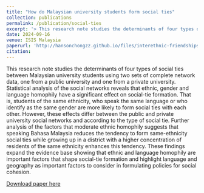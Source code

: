 ```yaml
---
title: "How do Malaysian university students form social ties"
collection: publications
permalink: /publication/social-ties
excerpt: '> This research note studies the determinants of four types of social ties between Malaysian university students using two sets of complete network data, one from a public university and one from a private university. Statistical analysis of the social networks reveals that ethnic, gender and language homophily have a significant effect on social-tie formation. That is, students of the same ethnicity, who speak the same language or who identify as the same gender are more likely to form social ties with each other. However, these effects differ between the public and private university social networks and according to the type of social tie. Further analysis of the factors that moderate ethnic homophily suggests that speaking Bahasa Malaysia reduces the tendency to form same-ethnicity social ties while growing up in a district with a higher concentration of residents of the same ethnicity enhances this tendency. These findings expand the evidence base showing that ethnic and language homophily are important factors that shape social-tie formation and highlight language and geography as important factors to consider in formulating policies for social cohesion.'
date: 2024-09-16
venue: ISIS Malaysia
paperurl: 'http://hansonchongzz.github.io/files/interethnic-friendships.pdf'
citation: 
---
```


This research note studies the determinants of four types of social ties between Malaysian university students using two sets of complete network data, one from a public university and one from a private university. Statistical analysis of the social networks reveals that ethnic, gender and language homophily have a significant effect on social-tie formation. That is, students of the same ethnicity, who speak the same language or who identify as the same gender are more likely to form social ties with each other. However, these effects differ between the public and private university social networks and according to the type of social tie. Further analysis of the factors that moderate ethnic homophily suggests that speaking Bahasa Malaysia reduces the tendency to form same-ethnicity social ties while growing up in a district with a higher concentration of residents of the same ethnicity enhances this tendency. These findings expand the evidence base showing that ethnic and language homophily are important factors that shape social-tie formation and highlight language and geography as important factors to consider in formulating policies for social cohesion.

[Download paper here](https://www.isis.org.my/wp-content/uploads/2024/09/Research-Notes-Hanson.pdf)
